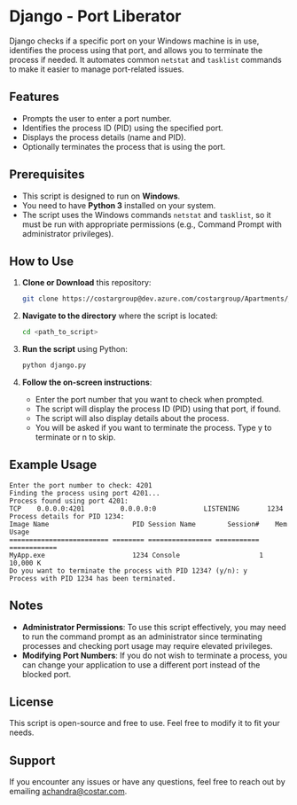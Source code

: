 # Django - Port Liberator 

Django checks if a specific port on your Windows machine is in use, identifies the process using that port, and allows you to terminate the process if needed. It automates common `netstat` and `tasklist` commands to make it easier to manage port-related issues.

## Features

- Prompts the user to enter a port number.
- Identifies the process ID (PID) using the specified port.
- Displays the process details (name and PID).
- Optionally terminates the process that is using the port.

## Prerequisites

- This script is designed to run on **Windows**.
- You need to have **Python 3** installed on your system.
- The script uses the Windows commands `netstat` and `tasklist`, so it must be run with appropriate permissions (e.g., Command Prompt with administrator privileges).

## How to Use

1. **Clone or Download** this repository:

   ```bash
   git clone https://costargroup@dev.azure.com/costargroup/Apartments/_git/django-port-checker-process-killer

2. **Navigate to the directory** where the script is located:

    ```bash
    cd <path_to_script>

3. **Run the script** using Python:

    ```bash
    python django.py

4. **Follow the on-screen instructions**:
    - Enter the port number that you want to check when prompted.
    - The script will display the process ID (PID) using that port, if found.
    - The script will also display details about the process.
    - You will be asked if you want to terminate the process. Type y to terminate or n to skip.

## Example Usage

    Enter the port number to check: 4201
    Finding the process using port 4201...
    Process found using port 4201:
    TCP    0.0.0.0:4201         0.0.0.0:0            LISTENING       1234
    Process details for PID 1234:
    Image Name                     PID Session Name        Session#    Mem Usage
    ========================= ======== ================ =========== ============
    MyApp.exe                      1234 Console                    1    10,000 K
    Do you want to terminate the process with PID 1234? (y/n): y
    Process with PID 1234 has been terminated.


## Notes
- **Administrator Permissions**: To use this script effectively, you may need to run the command prompt as an administrator since terminating processes and checking port usage may require elevated privileges.
- **Modifying Port Numbers**: If you do not wish to terminate a process, you can change your application to use a different port instead of the blocked port.

## License
This script is open-source and free to use. Feel free to modify it to fit your needs.

## Support
If you encounter any issues or have any questions, feel free to reach out by emailing achandra@costar.com.